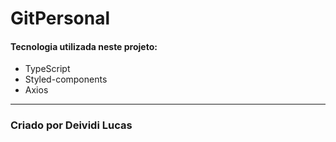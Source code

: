 # GitPersonal

#### Tecnologia utilizada neste projeto:

- TypeScript
- Styled-components
- Axios

---

### Criado por Deividi Lucas
